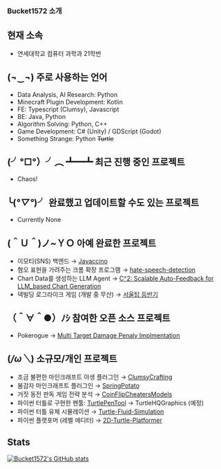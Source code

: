 ### Bucket1572 소개

## 현재 소속
- 연세대학교 컴퓨터 과학과 21학번

## (¬‿¬) 주로 사용하는 언어
- Data Analysis, AI Research: Python
- Minecraft Plugin Development: Kotlin
- FE: Typescript (Clumsy), Javascript
- BE: Java, Python
- Algorithm Solving: Python, C++
- Game Development: C# (Unity) / GDScript (Godot)
- Something Strange: Python ~~Turtle~~

## (╯°□°）╯︵ ┻━┻ 최근 진행 중인 프로젝트
- Chaos!

## ╰(*°▽°*)╯ 완료했고 업데이트할 수도 있는 프로젝트
- Currently None

## (＾Ｕ＾)ノ~ＹＯ 아예 완료한 프로젝트
- 이모티(SNS) 백엔드 → [Javaccino](https://github.com/PoolC/Javaccino)
- 혐오 표현을 가려주는 크롬 확장 프로그램 → [hate-speech-detection](https://github.com/bucket1582/hate-speech-detection)
- Chart Data를 생성하는 LLM Agent → [C^2: Scalable Auto-Feedback for LLM_based Chart Generation](https://chartsquared.github.io/)
- 덱빌딩 로그라이크 게임 (개발 중 무산) → [서울탑 등반기](https://github.com/bucket1582/SeoulTowerHunters)

## （＾∀＾●）ﾉｼ 참여한 오픈 소스 프로젝트
- Pokerogue → [Multi Target Damage Penaly Implmentation](https://github.com/pagefaultgames/pokerogue/pull/2329)

## (*/ω＼*) 소규모/개인 프로젝트
- 조금 불편한 마인크래프트 야생 플러그인 → [ClumsyCrafting](https://github.com/bucket1582/ClumsyCrafting)
- 봄감자 마인크래프트 플러그인 → [SpringPotato](https://github.com/bucket1582/SpringPotato)
- 거짓 동전 판독 게임 전략 분석 → [CoinFlipCheatersModels](https://github.com/bucket1582/CoinFlipCheatersModels)
- 파이썬 터틀로 구현한 펜툴: [TurtlePenTool](https://github.com/bucket1582/TurtlePenTool) → TurtleHQGraphics (예정)
- 파이썬 터틀 유체 시뮬레이션 → [Turtle-Fluid-Simulation](https://github.com/bucket1582/Turtle-Fluid-Simulation)
- 파이썬 플랫포머 (레벨 에디터) → [2D-Turtle-Platformer](https://github.com/bucket1582/2D-Turtle-Platformer)

## Stats
[![Bucket1572's GitHub stats](https://github-readme-stats.vercel.app/api?username=bucket1582)](https://github.com/bucket1582)
